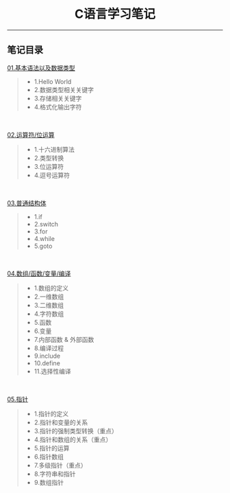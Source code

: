 <h1 align="center">C语言学习笔记</h1>
<hr>

## 笔记目录

[01.基本语法以及数据类型](./01-study/main.c)
> * 1.Hello World
> * 2.数据类型相关关键字
> * 3.存储相关关键字
> * 4.格式化输出字符

<br>

[02.运算符/位运算](./02-study/main.c)
> * 1.十六进制算法
> * 2.类型转换
> * 3.位运算符
> * 4.逗号运算符

<br>

[03.普通结构体](./03-study/main.c)
> * 1.if
> * 2.switch
> * 3.for
> * 4.while
> * 5.goto

<br>

[04.数组/函数/变量/编译](./04-study/main.c)
> * 1.数组的定义
> * 2.一维数组
> * 3.二维数组
> * 4.字符数组
> * 5.函数
> * 6.变量
> * 7.内部函数 & 外部函数
> * 8.编译过程
> * 9.include
> * 10.define
> * 11.选择性编译

<br>

[05.指针](./05-study/main.c)
> * 1.指针的定义
> * 2.指针和变量的关系
> * 3.指针的强制类型转换（重点）
> * 4.指针和数组的关系（重点）
> * 5.指针的运算
> * 6.指针数组
> * 7.多级指针（重点）
> * 8.字符串和指针
> * 9.数组指针
